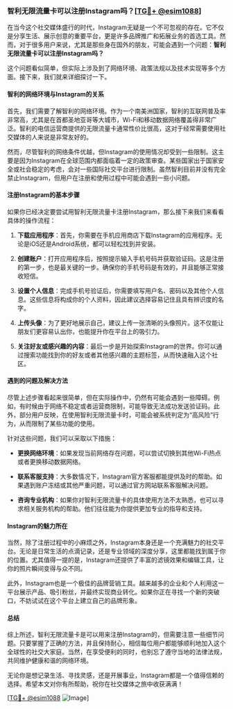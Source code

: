 ### 智利无限流量卡可以注册Instagram吗？[[TG💪+ @esim1088](https://t.me/s/esim1088)]

在当今这个社交媒体盛行的时代，Instagram无疑是一个不可忽视的存在。它不仅是分享生活、展示创意的重要平台，更是许多品牌推广和拓展业务的首选工具。然而，对于很多用户来说，尤其是那些身在国外的朋友，可能会遇到一个问题：**智利无限流量卡可以注册Instagram吗？**

这个问题看似简单，但实际上涉及到了网络环境、政策法规以及技术实现等多个方面。接下来，我们就来详细探讨一下。

#### 智利的网络环境与Instagram的关系

首先，我们需要了解智利的网络环境。作为一个南美洲国家，智利的互联网普及率非常高，尤其是在首都圣地亚哥等大城市，Wi-Fi和移动数据网络覆盖得非常广泛。智利的电信运营商提供的无限流量卡通常性价比很高，这对于经常需要使用社交媒体的人来说是非常友好的。

然而，尽管智利的网络条件优越，但Instagram的使用情况却受到一些限制。这主要是因为Instagram在全球范围内都面临着一定的政策审查。某些国家出于国家安全或社会稳定的考虑，会对一些国际社交平台进行限制。虽然智利目前并没有完全禁止Instagram，但用户在注册和使用过程中可能会遇到一些小问题。

#### 注册Instagram的基本步骤

如果你已经决定要尝试用智利无限流量卡注册Instagram，那么接下来我们来看看具体的操作流程：

1. **下载应用程序**：首先，你需要在手机应用商店下载Instagram的应用程序。无论是iOS还是Android系统，都可以轻松找到并安装。

2. **创建账户**：打开应用程序后，按照提示输入手机号码并获取验证码。这是注册的第一步，也是最关键的一步。确保你的手机号码是有效的，并且能够正常接收短信。

3. **设置个人信息**：完成手机号验证后，你需要填写用户名、密码以及其他个人信息。这些信息将构成你的个人资料，因此建议选择容易记住且具有辨识度的名字。

4. **上传头像**：为了更好地展示自己，建议上传一张清晰的头像照片。这不仅能让朋友们更容易认出你，也能提升你在平台上的吸引力。

5. **关注好友或感兴趣的内容**：最后一步是开始探索Instagram的世界。你可以通过搜索功能找到你的好友或者其他感兴趣的主题标签，从而快速融入这个社区。

#### 遇到的问题及解决方法

尽管上述步骤看起来很简单，但在实际操作中，仍然有可能会遇到一些障碍。例如，有时候由于网络不稳定或者运营商限制，可能导致无法成功发送验证码。此外，部分用户反映，在使用智利无限流量卡时，可能会被系统判定为“高风险”行为，从而限制了某些功能的使用。

针对这些问题，我们可以采取以下措施：

- **更换网络环境**：如果发现当前网络存在问题，可以尝试切换到其他Wi-Fi热点或者更换移动数据网络。
  
- **联系客服支持**：大多数情况下，Instagram官方客服都能提供及时的帮助。如果遇到账户冻结或其他严重问题，可以通过官方网站联系客服解决问题。

- **咨询专业机构**：如果你对智利无限流量卡的具体使用方法不太熟悉，也可以寻求相关服务机构的帮助。他们往往能为你提供更加专业的指导和支持。

#### Instagram的魅力所在

当然，除了注册过程中的小麻烦之外，Instagram本身还是一个充满魅力的社交平台。无论是日常生活的点滴记录，还是专业领域的深度分享，这里都能找到属于你的位置。尤其值得一提的是，Instagram还提供了丰富的滤镜效果和编辑工具，让你的照片瞬间变得与众不同。

此外，Instagram也是一个极佳的品牌营销工具。越来越多的企业和个人利用这一平台展示产品、吸引粉丝，并最终实现商业转化。如果你正在寻找一个新的突破口，不妨试试在这个平台上建立自己的品牌形象。

#### 总结

综上所述，智利无限流量卡是可以用来注册Instagram的，但需要注意一些细节问题。只要掌握了正确的方法，并且保持耐心，相信每位用户都能够顺利地加入这个全球性的社交大家庭。当然，在享受便利的同时，也别忘了遵守当地的法律法规，共同维护健康和谐的网络环境。

无论你是想记录生活、寻找灵感，还是开展事业，Instagram都是一个值得信赖的选择。希望本文对你有所帮助，祝你在社交媒体之旅中收获满满！

[[TG💪+ @esim1088](https://t.me/s/esim1088) ![Image](https://i.postimg.cc/4NQfJmqS/Snipaste-2025-05-13-00-14-12.png)]